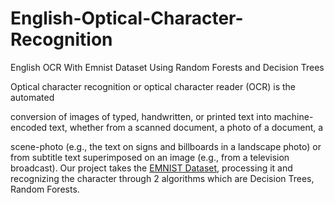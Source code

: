 # English-Optical-Character-Recognition
English OCR With Emnist Dataset Using Random Forests and Decision Trees

Optical character recognition or optical character reader (OCR) is the automated

conversion of images of typed, handwritten, or printed text into machine-
encoded text, whether from a scanned document, a photo of a document, a

scene-photo (e.g., the text on signs and billboards in a landscape photo) or from
subtitle text superimposed on an image (e.g., from a television broadcast).
Our project takes the [EMNIST Dataset](https://www.kaggle.com/datasets/crawford/emnist), processing it and recognizing the
character through 2 algorithms which are Decision Trees, Random Forests.
